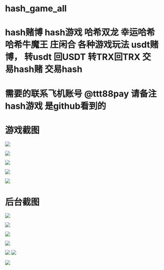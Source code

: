 
# hash_game_all
# hash赌博 hash游戏 哈希双龙 幸运哈希 哈希牛魔王 庄闲合 各种游戏玩法  usdt赌博， 转usdt 回USDT 转TRX回TRX 交易hash赌 交易hash




# 需要的联系飞机账号 @ttt88pay 请备注hash游戏 是github看到的




# 游戏截图

![](https://www.showdoc.com.cn/server/api/attachment/visitFile?sign=c75c3114d211a35fced1f0765a471f98)

![](https://www.showdoc.com.cn/server/api/attachment/visitFile?sign=03fcec59c55de45a70e9619a593a3eb1)


![](https://www.showdoc.com.cn/server/api/attachment/visitFile?sign=0b434c0d8d73a0a67b77a15d902e3f38)


![](https://www.showdoc.com.cn/server/api/attachment/visitFile?sign=da0b91952018d9953fb8f39c44eb4612)

![](https://www.showdoc.com.cn/server/api/attachment/visitFile?sign=dde22779c92e0b7236684b56cbc9ee06)


# 后台截图 

![](https://www.showdoc.com.cn/server/api/attachment/visitFile?sign=3b1461d480208c64386baf7a1ae36495)


![](https://www.showdoc.com.cn/server/api/attachment/visitFile?sign=4740f4a3c1c524e1ca5e5446fe25a43c)



![](https://www.showdoc.com.cn/server/api/attachment/visitFile?sign=355ca2c311d3fe24f7538979db640da4)



![](https://www.showdoc.com.cn/server/api/attachment/visitFile?sign=88dcd4f2dabfb4adf6f71844e63b9773)

![](https://www.showdoc.com.cn/server/api/attachment/visitFile?sign=53b263050ae782fa47962fd8d6e19032)
![](https://www.showdoc.com.cn/server/api/attachment/visitFile?sign=d1ff696d4107d2d07cabf4070b87ef69)

![](https://www.showdoc.com.cn/server/api/attachment/visitFile?sign=109d46868e8a86330497ff4f82cb3050)
